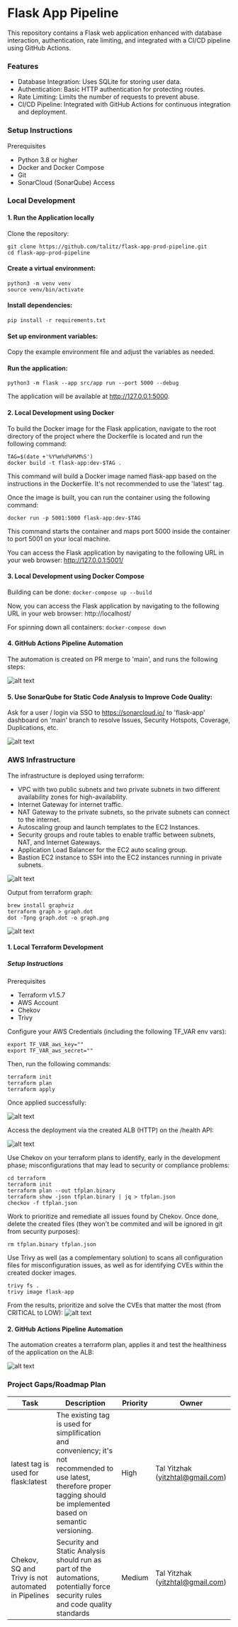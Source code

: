 # Flask App Pipeline
This repository contains a Flask web application enhanced with database interaction, authentication, rate limiting, and integrated with a CI/CD pipeline using GitHub Actions.

### Features
- Database Integration: Uses SQLite for storing user data.
- Authentication: Basic HTTP authentication for protecting routes.
- Rate Limiting: Limits the number of requests to prevent abuse.
- CI/CD Pipeline: Integrated with GitHub Actions for continuous integration and deployment.

### Setup Instructions
Prerequisites
- Python 3.8 or higher
- Docker and Docker Compose
- Git
- SonarCloud (SonarQube) Access

### Local Development

#### 1. Run the Application locally
Clone the repository:
```
git clone https://github.com/talitz/flask-app-prod-pipeline.git
cd flask-app-prod-pipeline
```

#### Create a virtual environment:
```
python3 -m venv venv
source venv/bin/activate
```

#### Install dependencies:
```pip install -r requirements.txt``` 

#### Set up environment variables:
Copy the example environment file and adjust the variables as needed.

#### Run the application:
```python3 -m flask --app src/app run --port 5000 --debug```

The application will be available at http://127.0.0.1:5000.

#### 2. Local Development using Docker

To build the Docker image for the Flask application, navigate to the root directory of the project where the Dockerfile is located and run the following command:

```
TAG=$(date +'%Y%m%d%H%M%S')
docker build -t flask-app:dev-$TAG .
```

This command will build a Docker image named flask-app based on the instructions in the Dockerfile.
It's not recommended to use the 'latest' tag.

Once the image is built, you can run the container using the following command:

```docker run -p 5001:5000 flask-app:dev-$TAG```

This command starts the container and maps port 5000 inside the container to port 5001 on your local machine.

You can access the Flask application by navigating to the following URL in your web browser: http://127.0.0.1:5001/

#### 3. Local Development using Docker Compose

Building can be done:
```docker-compose up --build```

Now, you can access the Flask application by navigating to the following URL in your web browser: http://localhost/

For spinning down all containers:
```docker-compose down```

#### 4. GitHub Actions Pipeline Automation

The automation is created on PR merge to 'main', and runs the following steps:

![alt text](https://i.imghippo.com/files/5b7Rd1725117509.png)

#### 5. Use SonarQube for Static Code Analysis to Improve Code Quality:
Ask for a user / login via SSO to https://sonarcloud.io/ to 'flask-app' dashboard on 'main' branch to resolve Issues, Security Hotspots, Coverage, Duplications, etc. 

![alt text](https://i.imghippo.com/files/Qrbm71725095992.png)

### AWS Infrastructure

The infrastructure is deployed using terraform:
- VPC with two public subnets and two private subnets in two different availability zones for high-availability.
- Internet Gateway for internet traffic.
- NAT Gateway to the private subnets, so the private subnets can connect to the internet.
- Autoscaling group and launch templates to the EC2 Instances.
- Security groups and route tables to enable traffic between subnets, NAT, and Internet Gateways.
- Application Load Balancer for the EC2 auto scaling group.
- Bastion EC2 instance to SSH into the EC2 instances running in private subnets.

![alt text](https://miro.medium.com/v2/resize:fit:1400/format:webp/1*p0PB24XPldiNMcx4nTzFEQ.png)

Output from terraform graph:
```
brew install graphviz
terraform graph > graph.dot
dot -Tpng graph.dot -o graph.png
```
![alt text](terraform/graph.png)

#### 1. Local Terraform Development

##### Setup Instructions
Prerequisites
- Terraform v1.5.7
- AWS Account
- Chekov 
- Trivy

Configure your AWS Credentials (including the following TF_VAR env vars): 
```
export TF_VAR_aws_key=""                           
export TF_VAR_aws_secret=""
```

Then, run the following commands:
```
terraform init                           
terraform plan
terraform apply
```

Once applied successfully:

![alt text](https://i.imghippo.com/files/8SepE1725039234.png)

Access the deployment via the created ALB (HTTP) on the /health API:

![alt text](https://i.imghippo.com/files/lOmwr1725039197.png)

Use Chekov on your terraform plans to identify, early in the development phase; misconfigurations that may lead to security or compliance problems:
```
cd terraform
terraform init
terraform plan --out tfplan.binary
terraform show -json tfplan.binary | jq > tfplan.json
checkov -f tfplan.json
```
Work to prioritize and remediate all issues found by Chekov.
Once done, delete the created files (they won't be commited and will be ignored in git from security purposes):
```
rm tfplan.binary tfplan.json
```

Use Trivy as well (as a complementary solution) to scans all configuration files for misconfiguration issues, as well as for identifying CVEs within the created docker images.
```
trivy fs .
trivy image flask-app
```

From the results, prioritize and solve the CVEs that matter the most (from CRITICAL to LOW):
![alt text](https://i.imghippo.com/files/KC0BX1725046459.png)

#### 2. GitHub Actions Pipeline Automation

The automation creates a terraform plan, applies it and test the healthiness of the application on the ALB:

![alt text](https://i.imghippo.com/files/xJlE91725117622.png)

### Project Gaps/Roadmap Plan

Task | Description                                                                                                                                                                   | Priority | Owner |
--- |-------------------------------------------------------------------------------------------------------------------------------------------------------------------------------|----------|-------|
latest tag is used for flask:latest| The existing tag is used for simplification and conveniency; it's not recommended to use latest, therefore proper tagging should be implemented based on semantic versioning. | High     | Tal Yitzhak (yitzhtal@gmail.com)
Chekov, SQ and Trivy is not automated in Pipelines| Security and Static Analysis should run as part of the automations, potentially force security rules and code quality standards                                               | Medium   | Tal Yitzhak (yitzhtal@gmail.com)